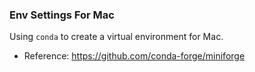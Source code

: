 ### Env Settings For Mac

Using `conda` to create a virtual environment for Mac.

-   Reference: https://github.com/conda-forge/miniforge
